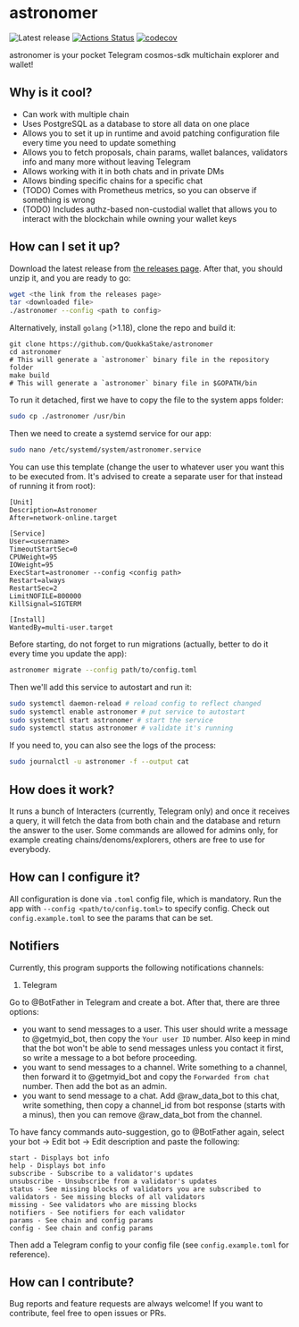 # astronomer

![Latest release](https://img.shields.io/github/v/release/QuokkaStake/astronomer)
[![Actions Status](https://github.com/QuokkaStake/astronomer/workflows/test/badge.svg)](https://github.com/QuokkaStake/astronomer/actions)
[![codecov](https://codecov.io/gh/QuokkaStake/astronomer/graph/badge.svg?token=JhR7t6G1s6)](https://codecov.io/gh/QuokkaStake/astronomer)

astronomer is your pocket Telegram cosmos-sdk multichain explorer and wallet!

## Why is it cool?
- Can work with multiple chain
- Uses PostgreSQL as a database to store all data on one place
- Allows you to set it up in runtime and avoid patching configuration file every time you need to update something
- Allows you to fetch proposals, chain params, wallet balances, validators info and many more without leaving Telegram
- Allows working with it in both chats and in private DMs
- Allows binding specific chains for a specific chat
- (TODO) Comes with Prometheus metrics, so you can observe if something is wrong
- (TODO) Includes authz-based non-custodial wallet that allows you to interact with the blockchain while owning your wallet keys

## How can I set it up?

Download the latest release from [the releases page](https://github.com/QuokkaStake/astronomer/releases/). After that, you should unzip it, and you are ready to go:

```sh
wget <the link from the releases page>
tar <downloaded file>
./astronomer --config <path to config>
```

Alternatively, install `golang` (>1.18), clone the repo and build it:
```
git clone https://github.com/QuokkaStake/astronomer
cd astronomer
# This will generate a `astronomer` binary file in the repository folder
make build
# This will generate a `astronomer` binary file in $GOPATH/bin
```

To run it detached, first we have to copy the file to the system apps folder:

```sh
sudo cp ./astronomer /usr/bin
```

Then we need to create a systemd service for our app:

```sh
sudo nano /etc/systemd/system/astronomer.service
```

You can use this template (change the user to whatever user you want this to be executed from.
It's advised to create a separate user for that instead of running it from root):

```
[Unit]
Description=Astronomer
After=network-online.target

[Service]
User=<username>
TimeoutStartSec=0
CPUWeight=95
IOWeight=95
ExecStart=astronomer --config <config path>
Restart=always
RestartSec=2
LimitNOFILE=800000
KillSignal=SIGTERM

[Install]
WantedBy=multi-user.target
```

Before starting, do not forget to run migrations (actually, better to do it every time you update the app):
```sh
astronomer migrate --config path/to/config.toml
```

Then we'll add this service to autostart and run it:

```sh
sudo systemctl daemon-reload # reload config to reflect changed
sudo systemctl enable astronomer # put service to autostart
sudo systemctl start astronomer # start the service
sudo systemctl status astronomer # validate it's running
```

If you need to, you can also see the logs of the process:

```sh
sudo journalctl -u astronomer -f --output cat
```

## How does it work?

It runs a bunch of Interacters (currently, Telegram only) and once it receives a query,
it will fetch the data from both chain and the database and return the answer to the user.
Some commands are allowed for admins only, for example creating chains/denoms/explorers, others
are free to use for everybody.

## How can I configure it?

All configuration is done via `.toml` config file, which is mandatory. Run the app with `--config <path/to/config.toml>`
to specify config. Check out `config.example.toml` to see the params that can be set.

## Notifiers

Currently, this program supports the following notifications channels:
1) Telegram

Go to @BotFather in Telegram and create a bot. After that, there are three options:
- you want to send messages to a user. This user should write a message to @getmyid_bot, then copy
the `Your user ID` number. Also keep in mind that the bot won't be able to send messages unless you contact it first,
so write a message to a bot before proceeding.
- you want to send messages to a channel. Write something to a channel, then forward it to @getmyid_bot and copy
the `Forwarded from chat` number. Then add the bot as an admin.
- you want to send message to a chat. Add @raw_data_bot to this chat, write something, then copy a channel_id
from bot response (starts with a minus), then you can remove @raw_data_bot from the channel.

To have fancy commands auto-suggestion, go to @BotFather again, select your bot -> Edit bot -> Edit description
and paste the following:
```
start - Displays bot info
help - Displays bot info
subscribe - Subscribe to a validator's updates
unsubscribe - Unsubscribe from a validator's updates
status - See missing blocks of validators you are subscribed to
validators - See missing blocks of all validators
missing - See validators who are missing blocks
notifiers - See notifiers for each validator
params - See chain and config params
config - See chain and config params
```

Then add a Telegram config to your config file (see `config.example.toml` for reference).

## How can I contribute?

Bug reports and feature requests are always welcome! If you want to contribute, feel free to open issues or PRs.
